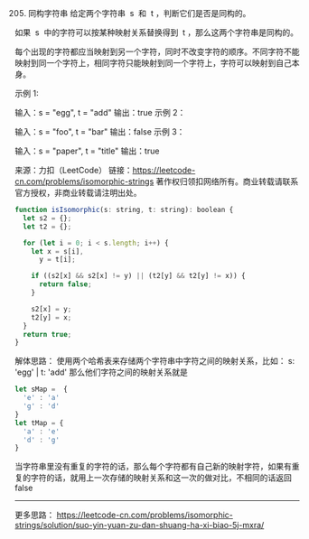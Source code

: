 205. 同构字符串
     给定两个字符串  s  和  t ，判断它们是否是同构的。

如果  s  中的字符可以按某种映射关系替换得到  t ，那么这两个字符串是同构的。

每个出现的字符都应当映射到另一个字符，同时不改变字符的顺序。不同字符不能映射到同一个字符上，相同字符只能映射到同一个字符上，字符可以映射到自己本身。



示例 1:

输入：s = "egg", t = "add"
输出：true
示例 2：

输入：s = "foo", t = "bar"
输出：false
示例 3：

输入：s = "paper", t = "title"
输出：true

来源：力扣（LeetCode）
链接：https://leetcode-cn.com/problems/isomorphic-strings
著作权归领扣网络所有。商业转载请联系官方授权，非商业转载请注明出处。

```js
function isIsomorphic(s: string, t: string): boolean {
  let s2 = {};
  let t2 = {};

  for (let i = 0; i < s.length; i++) {
    let x = s[i],
      y = t[i];

    if ((s2[x] && s2[x] != y) || (t2[y] && t2[y] != x)) {
      return false;
    }

    s2[x] = y;
    t2[y] = x;
  }
  return true;
}
```
解体思路：
使用两个哈希表来存储两个字符串中字符之间的映射关系，比如：
s: 'egg' |  t: 'add'
那么他们字符之间的映射关系就是
``` js
let sMap =  {
  'e' : 'a'
  'g' : 'd'
}
let tMap = {
  'a' : 'e'
  'd' : 'g'
}
```
当字符串里没有重复的字符的话，那么每个字符都有自己新的映射字符，如果有重复的字符的话，就用上一次存储的映射关系和这一次的做对比，不相同的话返回 false

------------------------------
更多思路：
https://leetcode-cn.com/problems/isomorphic-strings/solution/suo-yin-yuan-zu-dan-shuang-ha-xi-biao-5j-mxra/
